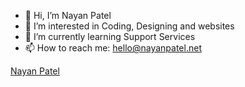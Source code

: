 - 👋 Hi, I’m Nayan Patel
- 👀 I’m interested in Coding, Designing and websites
- 🌱 I’m currently learning Support Services
- 📫 How to reach me: hello@nayanpatel.net


<script src="https://platform.linkedin.com/badges/js/profile.js" async defer type="text/javascript"></script>
<div class="badge-base LI-profile-badge" data-locale="en_US" data-size="medium" data-theme="dark" data-type="VERTICAL" data-vanity="nayanpatel123" data-version="v1"><a class="badge-base__link LI-simple-link" href="https://uk.linkedin.com/in/nayanpatel123?trk=profile-badge">Nayan Patel</a></div>
              
